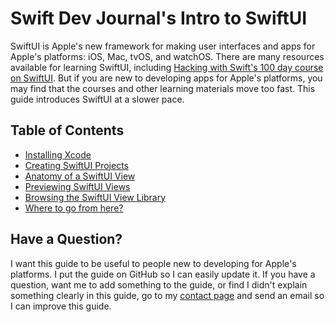 # Swift Dev Journal's Intro to SwiftUI

SwiftUI is Apple's new framework for making user interfaces and apps for Apple's platforms: iOS, Mac, tvOS, and watchOS. There are many resources available for learning SwiftUI, including [Hacking with Swift's 100 day course on SwiftUI](https://www.hackingwithswift.com/100/swiftui). But if you are new to developing apps for Apple's platforms, you may find that the courses and other learning materials move too fast. This guide introduces SwiftUI at a slower pace.

## Table of Contents

* [Installing Xcode](Xcode)
* [Creating SwiftUI Projects](CreatingProjects)
* [Anatomy of a SwiftUI View](ViewAnatomy)
* [Previewing SwiftUI Views](Previews)
* [Browsing the SwiftUI View Library](BrowsingViews)
* [Where to go from here?](Resources)

## Have a Question?

I want this guide to be useful to people new to developing for Apple's platforms. I put the guide on GitHub so I can easily update it. If you have a question, want me to add something to the guide, or find I didn't explain something clearly in this guide, go to my [contact page](https://www.swiftdevjournal.com/contact/) and send an email so I can improve this guide.
